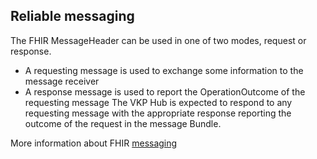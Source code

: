 ## Reliable messaging

The FHIR MessageHeader can be used in one of two modes, request or response.
-	A requesting message is used to exchange some information to the message receiver
-	A response message is used to report the OperationOutcome of the requesting message
The VKP Hub is expected to respond to any requesting message with the appropriate response reporting the outcome of the request in the message Bundle.

More information about FHIR [messaging](https://www.hl7.org/fhir/messaging.html)
